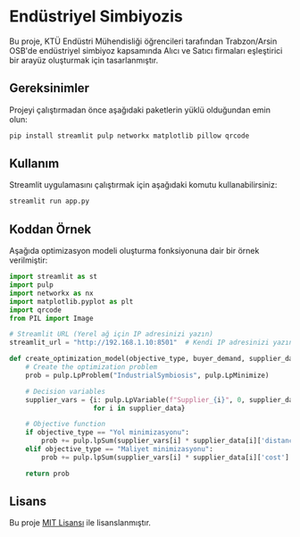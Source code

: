 # Endüstriyel Simbiyozis

Bu proje, KTÜ Endüstri Mühendisliği öğrencileri tarafından Trabzon/Arsin OSB'de endüstriyel simbiyoz kapsamında Alıcı ve Satıcı firmaları eşleştirici bir arayüz oluşturmak için tasarlanmıştır. 

## Gereksinimler

Projeyi çalıştırmadan önce aşağıdaki paketlerin yüklü olduğundan emin olun:

```bash
pip install streamlit pulp networkx matplotlib pillow qrcode
```

## Kullanım

Streamlit uygulamasını çalıştırmak için aşağıdaki komutu kullanabilirsiniz:

```bash
streamlit run app.py
```

## Koddan Örnek

Aşağıda optimizasyon modeli oluşturma fonksiyonuna dair bir örnek verilmiştir:

```python
import streamlit as st
import pulp
import networkx as nx
import matplotlib.pyplot as plt
import qrcode
from PIL import Image

# Streamlit URL (Yerel ağ için IP adresinizi yazın)
streamlit_url = "http://192.168.1.10:8501"  # Kendi IP adresinizi yazın

def create_optimization_model(objective_type, buyer_demand, supplier_data):
    # Create the optimization problem
    prob = pulp.LpProblem("IndustrialSymbiosis", pulp.LpMinimize)

    # Decision variables
    supplier_vars = {i: pulp.LpVariable(f"Supplier_{i}", 0, supplier_data[i]['capacity'], pulp.LpContinuous)
                     for i in supplier_data}

    # Objective function
    if objective_type == "Yol minimizasyonu":
        prob += pulp.lpSum(supplier_vars[i] * supplier_data[i]['distance'] for i in supplier_data), "TotalDistance"
    elif objective_type == "Maliyet minimizasyonu":
        prob += pulp.lpSum(supplier_vars[i] * supplier_data[i]['cost'] for i in supplier_data), "TotalCost"

    return prob
```

## Lisans

Bu proje [MIT Lisansı](https://opensource.org/licenses/MIT) ile lisanslanmıştır.
